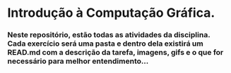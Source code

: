 # Introdução à Computação Gráfica.
### Neste repositório, estão todas as atividades da disciplina. Cada exercício será uma pasta e dentro dela existirá um READ.md com a descrição da tarefa, imagens, gifs e o que for necessário para melhor entendimento... 
